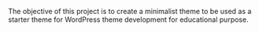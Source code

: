 The objective of this project is to create a minimalist theme to be used as a
starter theme for WordPress theme development for educational purpose.
